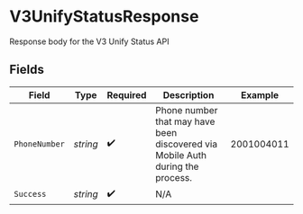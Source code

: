 # V3UnifyStatusResponse

Response body for the V3 Unify Status API


## Fields

| Field                                                                          | Type                                                                           | Required                                                                       | Description                                                                    | Example                                                                        |
| ------------------------------------------------------------------------------ | ------------------------------------------------------------------------------ | ------------------------------------------------------------------------------ | ------------------------------------------------------------------------------ | ------------------------------------------------------------------------------ |
| `PhoneNumber`                                                                  | *string*                                                                       | :heavy_check_mark:                                                             | Phone number that may have been discovered via Mobile Auth during the process. | 2001004011                                                                     |
| `Success`                                                                      | *string*                                                                       | :heavy_check_mark:                                                             | N/A                                                                            |                                                                                |